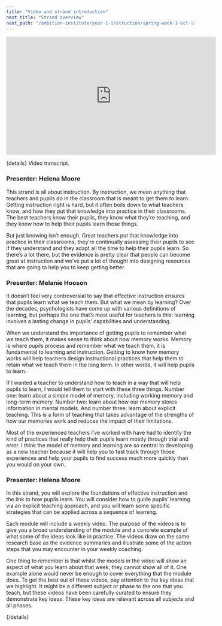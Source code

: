 ```yaml
---
title: "Video and strand introduction"
next_title: "Strand overview"
next_path: "/ambition-institute/year-1-instruction/spring-week-1-ect-strand-overview"
---
```


<iframe width="560" height="315" src="https://www.youtube.com/embed/Eoh_U0BKvBU" title="YouTube video player" frameborder="0" allow="accelerometer; autoplay; clipboard-write; encrypted-media; gyroscope; picture-in-picture; web-share" allowfullscreen></iframe>

{details}
Video transcript.

### Presenter: Helena Moore

This strand is all about instruction. By instruction, we mean anything that teachers
and pupils do in the classroom that is meant to get them to learn. Getting instruction
right is hard, but it often boils down to what teachers know, and how they put that
knowledge into practice in their classrooms. The best teachers know their pupils,
they know what they’re teaching, and they know how to help their pupils learn those
things.

But just knowing isn’t enough. Great teachers put that knowledge into practice in their classrooms, they’re continually assessing their pupils to see if they understand and they adapt all the time to help their pupils learn. So there’s a lot there, but the evidence is pretty clear that people can become great at instruction and we’ve put a lot of thought into designing resources that are going to help you to keep getting better.

### Presenter: Melanie Hooson

It doesn’t feel very controversial to say that effective instruction ensures that
pupils learn what we teach them. But what we mean by learning? Over the decades,
psychologists have come up with various definitions of learning, but perhaps the
one that’s most useful for teachers is this: learning involves a lasting change in
pupils’ capabilities and understanding.

When we understand the importance of getting pupils to remember what we teach them, it makes sense to think about how memory works. Memory is where pupils process and remember what we teach them, it is fundamental to learning and instruction. Getting to know how memory works will help teachers design instructional practices that help them to retain what we teach them in the long term. In other words, it will help pupils to learn.

If I wanted a teacher to understand how to teach in a way that will help pupils to learn, I would tell them to start with these three things. Number one: learn about a simple model of memory, including working memory and long-term memory. Number two: learn about how our memory stores information in mental models. And number three: learn about explicit teaching. This is a form of teaching that takes advantage of the strengths of how our memories work and reduces the impact of their limitations.

Most of the experienced teachers I’ve worked with have had to identify the kind of practices that really help their pupils learn mostly through trial and error. I think the model of memory and learning are so central to developing as a new teacher because it will help you to fast track through those experiences and help your pupils to find success much more quickly than you would on your own.

### Presenter: Helena Moore

In this strand, you will explore the foundations of effective instruction and the
link to how pupils learn. You will consider how to guide pupils’ learning via an
explicit teaching approach, and you will learn some specific strategies that can
be applied across a sequence of learning.

Each module will include a weekly video. The purpose of the videos is to give you a broad understanding of the module and a concrete example of what some of the ideas look like in practice. The videos draw on the same research base as the evidence summaries and illustrate some of the action steps that you may encounter in your weekly coaching.

One thing to remember is that whilst the models in the video will show an aspect of what you learn about that week, they cannot show all of it. One example alone would never be enough to cover everything that the module does. To get the best out of these videos, pay attention to the key ideas that we highlight. It might be a different subject or phase to the one that you teach, but these videos have been carefully curated to ensure they demonstrate key ideas. These key ideas are relevant across all subjects and all phases.

{/details}
